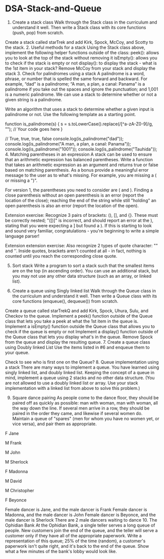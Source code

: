 # DSA-Stack-and-Queue

1. Create a stack class
Walk through the Stack class in the curriculum and understand it well. Then write a Stack class with its core functions (push, pop) from scratch.

Create a stack called starTrek and add Kirk, Spock, McCoy, and Scotty to the stack.
2. Useful methods for a stack
Using the Stack class above, implement the following helper functions outside of the class:
peek(): allows you to look at the top of the stack without removing it
isEmpty(): allows you to check if the stack is empty or not
display(): to display the stack - what is the 1st item in your stack?
Remove McCoy from your stack and display the stack
3. Check for palindromes using a stack
A palindrome is a word, phrase, or number that is spelled the same forward and backward. For example, “dad” is a palindrome; “A man, a plan, a canal: Panama” is a palindrome if you take out the spaces and ignore the punctuation; and 1,001 is a numeric palindrome. We can use a stack to determine whether or not a given string is a palindrome.

Write an algorithm that uses a stack to determine whether a given input is palindrome or not. Use the following template as a starting point.

function is_palindrome(s) {
    s = s.toLowerCase().replace(/[^a-zA-Z0-9]/g, "");
    // Your code goes here
}

// True, true, true, false
console.log(is_palindrome("dad"));
console.log(is_palindrome("A man, a plan, a canal: Panama"));
console.log(is_palindrome("1001"));
console.log(is_palindrome("Tauhida"));
4. Matching parentheses in an expression
A stack can be used to ensure that an arithmetic expression has balanced parentheses. Write a function that takes an arithmetic expression as an argument and returns true or false based on matching parenthesis. As a bonus provide a meaningful error message to the user as to what's missing. For example, you are missing a ( or missing a ")".

For version 1, the parentheses you need to consider are ( and ). Finding a close parenthesis without an open parenthesis is an error (report the location of the close); reaching the end of the string while still "holding" an open parenthesis is also an error (report the location of the open).

Extension exercise: Recognize 3 pairs of brackets: (), [], and {}. These must be correctly nested; "([)]" is incorrect, and should report an error at the ), stating that you were expecting a ] but found a ). If this is starting to look and sound very familiar, congratulations - you're beginning to write a simple language parser!

Extension extension exercise: Also recognize 2 types of quote character: "" and ''. Inside quotes, brackets aren't counted at all - in fact, nothing is counted until you reach the corresponding close quote.

5. Sort stack
Write a program to sort a stack such that the smallest items are on the top (in ascending order). You can use an additional stack, but you may not use any other data structure (such as an array, or linked list).

6. Create a queue using Singly linked list
Walk through the Queue class in the curriculum and understand it well. Then write a Queue class with its core functions (enqueue(), dequeue()) from scratch.

Create a queue called starTrekQ and add Kirk, Spock, Uhura, Sulu, and Checkov to the queue.
Implement a peek() function outside of the Queue class that lets you take a peek at what the 1st item in the queue is.
Implement a isEmpty() function outside the Queue class that allows you to check if the queue is empty or not
Implement a display() function outside of the Queue class that lets you display what's in the queue.
Remove Spock from the queue and display the resulting queue.
7. Create a queue class using Doubly linked List
Use the items listed in #6 and enqueue them to your queue.

Check to see who is first one on the Queue?
8. Queue implementation using a stack
There are many ways to implement a queue. You have learned using singly linked list, and doubly linked list. Keeping the concept of a queue in mind, implement a queue using 2 stacks and no other data structure. (You are not allowed to use a doubly linked list or array. Use your stack implementation with a linked list from above to solve this problem.)

9. Square dance pairing
As people come to the dance floor, they should be paired off as quickly as possible: man with woman, man with woman, all the way down the line. If several men arrive in a row, they should be paired in the order they came, and likewise if several women do. Maintain a queue of "spares" (men for whom you have no women yet, or vice versa), and pair them as appropriate.

F Jane

M Frank

M John

M Sherlock

F Madonna

M David

M Christopher

F Beyonce

Female dancer is Jane, and the male dancer is Frank
Female dancer is Madonna, and the male dancer is John
Female dancer is Beyonce, and the male dancer is Sherlock
There are 2 male dancers waiting to dance
10. The Ophidian Bank
At the Ophidian Bank, a single teller serves a long queue of people. New customers join the end of the queue, and the teller will serve a customer only if they have all of the appropriate paperwork. Write a representation of this queue; 25% of the time (random), a customer's paperwork isn't quite right, and it's back to the end of the queue. Show what a few minutes of the bank's lobby would look like.
